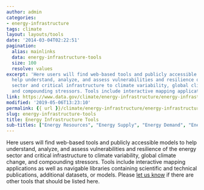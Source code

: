 ```yaml
---
author: admin
categories:
- energy-infrastructure
tags: climate
layout: layouts/tools
date: '2014-03-04T02:22:51'
pagination:
  alias: mainlinks
  data: energy-infrastructure-tools
  size: 100
  resolve: values
excerpt: 'Here users will find web-based tools and publicly accessible models to
  help understand, analyze, and assess vulnerabilities and resilience of the energy
  sector and critical infrastructure to climate variability, global climate change,
  and compounding stressors. Tools include interactive mapping applications…'
link: https://www.data.gov/climate/energy-infrastructure/energy-infrastructure-tools/
modified: '2019-05-06T13:23:10'
permalink: {{ url }}/climate/energy-infrastructure/energy-infrastructure-tools/
slug: energy-infrastructure-tools
title: Energy Infrastructure Tools
sub-titles: ["Energy Resources", "Energy Supply", "Energy Demand", "Energy Conversion", "Energy Infrastructure", "Energy Resilience"]
---
```


Here users will find web-based tools and publicly accessible models to help understand, analyze, and assess vulnerabilities and resilience of the energy sector and critical infrastructure to climate variability, global climate change, and compounding stressors. Tools include interactive mapping applications as well as navigable libraries containing scientific and technical publications, additional datasets, or models. Please [let us know](http://www.data.gov/climate/climate-feedback/) if there are other tools that should be listed here.
